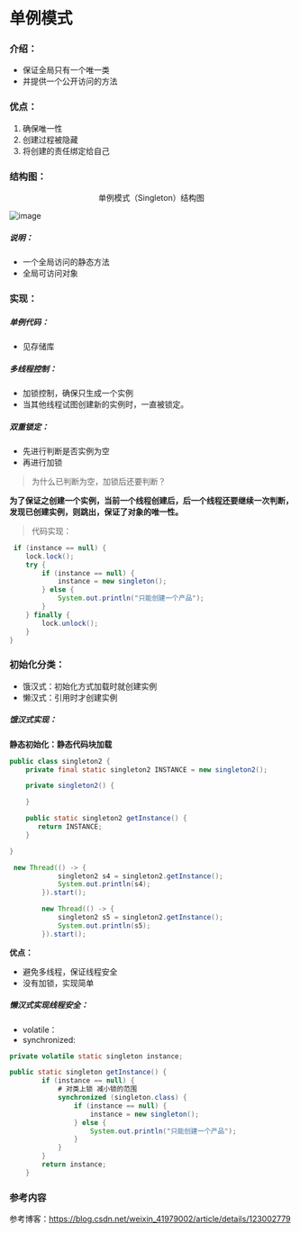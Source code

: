 # 单例模式



### 介绍：


* 保证全局只有一个唯一类
* 并提供一个公开访问的方法



### 优点：

1. 确保唯一性
2. 创建过程被隐藏
3. 将创建的责任绑定给自己



### 结构图：

<center>单例模式（Singleton）结构图</center>

![image](https://user-images.githubusercontent.com/80476712/160964589-acb55b5a-5b56-4c75-a854-4053bd62ea5f.png)

##### 说明：

* 一个全局访问的静态方法
* 全局可访问对象



### 实现：


##### 单例代码：
* 见存储库



##### 多线程控制：

* 加锁控制，确保只生成一个实例
* 当其他线程试图创建新的实例时，一直被锁定。



##### 双重锁定：

* 先进行判断是否实例为空
* 再进行加锁

> 为什么已判断为空，加锁后还要判断？

**为了保证之创建一个实例，当前一个线程创建后，后一个线程还要继续一次判断，发现已创建实例，则跳出，保证了对象的唯一性。**

> 代码实现：

```java
 if (instance == null) {
    lock.lock();
    try {
        if (instance == null) {
            instance = new singleton();
        } else {
            System.out.println("只能创建一个产品");
        }
    } finally {
        lock.unlock();
    }
}
```



### 初始化分类：

* 饿汉式：初始化方式加载时就创建实例
* 懒汉式：引用时才创建实例



##### 饿汉式实现：

**静态初始化：静态代码块加载**

```java
public class singleton2 {
    private final static singleton2 INSTANCE = new singleton2();

    private singleton2() {

    }

    public static singleton2 getInstance() {
       return INSTANCE;
    }

}
```

```java
 new Thread(() -> {
            singleton2 s4 = singleton2.getInstance();
            System.out.println(s4);
        }).start();

        new Thread(() -> {
            singleton2 s5 = singleton2.getInstance();
            System.out.println(s5);
        }).start();
```

**优点：**

* 避免多线程，保证线程安全
* 没有加锁，实现简单



##### 懒汉式实现线程安全：

* volatile：
* synchronized:

```java
private volatile static singleton instance;

public static singleton getInstance() {
        if (instance == null) {
            # 对类上锁 减小锁的范围
            synchronized (singleton.class) {
                if (instance == null) {
                    instance = new singleton();
                } else {
                    System.out.println("只能创建一个产品");
                }
            }
        }
        return instance;
    }
```



### 参考内容

参考博客：https://blog.csdn.net/weixin_41979002/article/details/123002779
